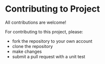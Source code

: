 # Contributing to Project

All contributions are welcome!

For contributing to this project, please:
* fork the repository to your own account
* clone the repository
* make changes
* submit a pull request with a unit test
